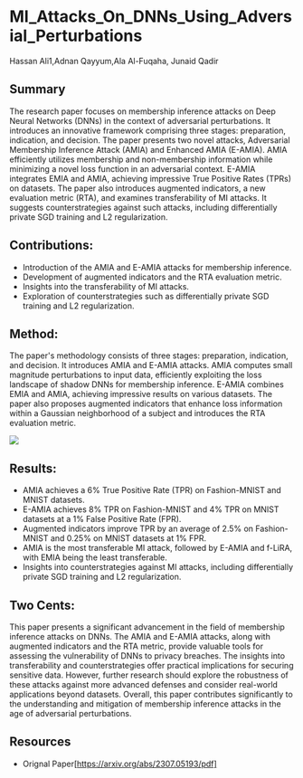 # MI_Attacks_On_DNNs_Using_Adversial_Perturbations 
Hassan Ali1,Adnan Qayyum,Ala Al-Fuqaha, Junaid Qadir


## Summary

The research paper focuses on membership inference attacks on Deep Neural Networks (DNNs) in the context of adversarial perturbations. It introduces an innovative framework comprising three stages: preparation, indication, and decision. The paper presents two novel attacks, Adversarial Membership Inference Attack (AMIA) and Enhanced AMIA (E-AMIA). AMIA efficiently utilizes membership and non-membership information while minimizing a novel loss function in an adversarial context. E-AMIA integrates EMIA and AMIA, achieving impressive True Positive Rates (TPRs) on datasets. The paper also introduces augmented indicators, a new evaluation metric (RTA), and examines transferability of MI attacks. It suggests counterstrategies against such attacks, including differentially private SGD training and L2 regularization.


## Contributions:

 - Introduction of the AMIA and E-AMIA attacks for membership inference.
 - Development of augmented indicators and the RTA evaluation metric.
 - Insights into the transferability of MI attacks.
 - Exploration of counterstrategies such as differentially private SGD training and L2 regularization.


## Method:

The paper's methodology consists of three stages: preparation, indication, and decision. It introduces AMIA and E-AMIA attacks. AMIA computes small magnitude perturbations to input data, efficiently exploiting the loss landscape of shadow DNNs for membership inference. E-AMIA combines EMIA and AMIA, achieving impressive results on various datasets. The paper also proposes augmented indicators that enhance loss information within a Gaussian neighborhood of a subject and introduces the RTA evaluation metric.

<img src='../images/mi_attack_using_adversial_perterbation_1.png'>


## Results:

 - AMIA achieves a 6% True Positive Rate (TPR) on Fashion-MNIST and MNIST datasets.
 - E-AMIA achieves 8% TPR on Fashion-MNIST and 4% TPR on MNIST datasets at a 1% False Positive Rate (FPR).
 - Augmented indicators improve TPR by an average of 2.5% on Fashion-MNIST and 0.25% on MNIST datasets at 1% FPR.
 - AMIA is the most transferable MI attack, followed by E-AMIA and f-LiRA, with EMIA being the least transferable.
 - Insights into counterstrategies against MI attacks, including differentially private SGD training and L2 regularization.


## Two Cents:

This paper presents a significant advancement in the field of membership inference attacks on DNNs. The AMIA and E-AMIA attacks, along with augmented indicators and the RTA metric, provide valuable tools for assessing the vulnerability of DNNs to privacy breaches. The insights into transferability and counterstrategies offer practical implications for securing sensitive data. However, further research should explore the robustness of these attacks against more advanced defenses and consider real-world applications beyond datasets. Overall, this paper contributes significantly to the understanding and mitigation of membership inference attacks in the age of adversarial perturbations.

## Resources

- Orignal Paper[https://arxiv.org/abs/2307.05193/pdf]
